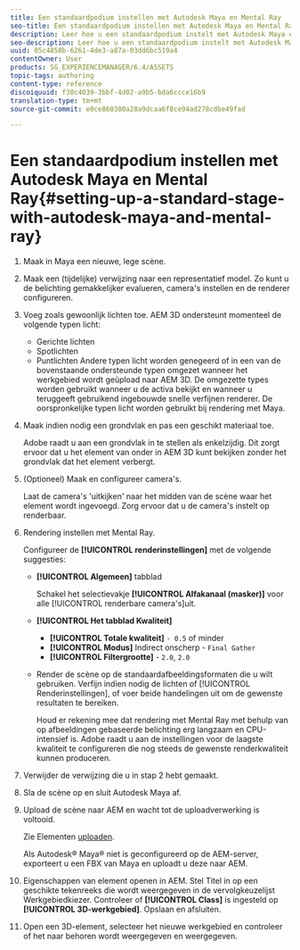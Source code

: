 ```yaml
---
title: Een standaardpodium instellen met Autodesk Maya en Mental Ray
seo-title: Een standaardpodium instellen met Autodesk Maya en Mental Ray
description: Leer hoe u een standaardpodium instelt met Autodesk Maya en Mental Ray.
seo-description: Leer hoe u een standaardpodium instelt met Autodesk Maya en Mental Ray.
uuid: 05c4858b-6261-4de3-a87a-03dd6bc519a4
contentOwner: User
products: SG_EXPERIENCEMANAGER/6.4/ASSETS
topic-tags: authoring
content-type: reference
discoiquuid: f30c4039-3bbf-4d02-a9b5-bda6ccce16b9
translation-type: tm+mt
source-git-commit: e0ce860380a28a9dcaa6f8ce94ad278cdbe49fad

---
```



# Een standaardpodium instellen met Autodesk Maya en Mental Ray{#setting-up-a-standard-stage-with-autodesk-maya-and-mental-ray}

1. Maak in Maya een nieuwe, lege scène.
1. Maak een (tijdelijke) verwijzing naar een representatief model. Zo kunt u de belichting gemakkelijker evalueren, camera&#39;s instellen en de renderer configureren.

1. Voeg zoals gewoonlijk lichten toe. AEM 3D ondersteunt momenteel de volgende typen licht:

   * Gerichte lichten
   * Spotlichten
   * Puntlichten
   Andere typen licht worden genegeerd of in een van de bovenstaande ondersteunde typen omgezet wanneer het werkgebied wordt geüpload naar AEM 3D. De omgezette types worden gebruikt wanneer u de activa bekijkt en wanneer u teruggeeft gebruikend ingebouwde snelle verfijnen renderer. De oorspronkelijke typen licht worden gebruikt bij rendering met Maya.

1. Maak indien nodig een grondvlak en pas een geschikt materiaal toe.

   Adobe raadt u aan een grondvlak in te stellen als enkelzijdig. Dit zorgt ervoor dat u het element van onder in AEM 3D kunt bekijken zonder het grondvlak dat het element verbergt.

1. (Optioneel) Maak en configureer camera&#39;s.

   Laat de camera&#39;s &#39;uitkijken&#39; naar het midden van de scène waar het element wordt ingevoegd. Zorg ervoor dat u de camera&#39;s instelt op renderbaar.

1. Rendering instellen met Mental Ray.

   Configureer de **[!UICONTROL renderinstellingen]** met de volgende suggesties:

   * **[!UICONTROL Algemeen]** tabblad

      Schakel het selectievakje **[!UICONTROL Alfakanaal (masker)]** voor alle [!UICONTROL renderbare camera&#39;s]uit.

   * **[!UICONTROL Het tabblad Kwaliteit]**

      * **[!UICONTROL Totale kwaliteit]** `- 0.5` of minder
      * **[!UICONTROL Modus]** Indirect onscherp - `Final Gather`
      * **[!UICONTROL Filtergrootte]** - `2.0`, `2.0`
   * Render de scène op de standaardafbeeldingsformaten die u wilt gebruiken. Verfijn indien nodig de lichten of [!UICONTROL Renderinstellingen], of voer beide handelingen uit om de gewenste resultaten te bereiken.

      Houd er rekening mee dat rendering met Mental Ray met behulp van op afbeeldingen gebaseerde belichting erg langzaam en CPU-intensief is. Adobe raadt u aan de instellingen voor de laagste kwaliteit te configureren die nog steeds de gewenste renderkwaliteit kunnen produceren.


1. Verwijder de verwijzing die u in stap 2 hebt gemaakt.
1. Sla de scène op en sluit Autodesk Maya af.
1. Upload de scène naar AEM en wacht tot de uploadverwerking is voltooid.

   Zie Elementen [uploaden](/help/assets/managing-assets-touch-ui.md#uploading-assets).

   Als Autodesk® Maya® niet is geconfigureerd op de AEM-server, exporteert u een FBX van Maya en uploadt u deze naar AEM.

1. Eigenschappen van element openen in AEM. Stel Titel in op een geschikte tekenreeks die wordt weergegeven in de vervolgkeuzelijst Werkgebiedkiezer. Controleer of **[!UICONTROL Class]** is ingesteld op **[!UICONTROL 3D-werkgebied]**. Opslaan en afsluiten.
1. Open een 3D-element, selecteer het nieuwe werkgebied en controleer of het naar behoren wordt weergegeven en weergegeven.

